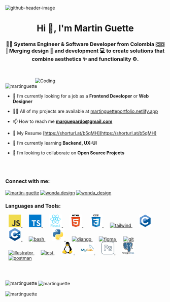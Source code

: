 ![github-header-image](https://github.com/user-attachments/assets/d6f2e64d-0362-478a-9628-4f860d0d1014)


<h1 align="center">Hi 👋, I'm Martin Guette</h1>
<h3 align="center">👨‍💻 Systems Engineer & Software Developer from Colombia 🇨🇴 | Merging design 🎨 and development 💻 to create solutions that combine aesthetics ✨ and functionality ⚙️.</h3>
<br/> <br/> 
<img align="right" alt="Coding" style="margin: 0 10px;" width="400" src="https://mir-s3-cdn-cf.behance.net/project_modules/fs/bbefa799786133.5efa9bf3d1b49.gif"

<p align="left"> <img src="https://komarev.com/ghpvc/?username=martinguette&label=Profile%20views&color=0e75b6&style=flat" alt="martinguette" /> </p>

- 💼 I’m currently looking for a job as a **Frontend Developer** or **Web Designer**
  
- 👨‍💻 All of my projects are available at [martinguetteportfolio.netlify.app](martinguetteportfolio.netlify.app)

- 📫 How to reach me **marguepardo@gmail.com**

- 📄 My Resume [https://shorturl.at/b5qMH](https://shorturl.at/b5qMH)

- 🌱 I’m currently learning **Backend, UX-UI**

- 👯 I’m looking to collaborate on **Open Source Projects**

<br/> <br/> 
<h3 align="left">Connect with me:</h3>
<p align="left">
<a href="https://linkedin.com/in/martin-guette" target="blank"><img align="center" src="https://raw.githubusercontent.com/rahuldkjain/github-profile-readme-generator/master/src/images/icons/Social/linked-in-alt.svg" alt="martin-guette" height="30" width="40" /></a>
<a href="https://instagram.com/wonda.design" target="blank"><img align="center" src="https://raw.githubusercontent.com/rahuldkjain/github-profile-readme-generator/master/src/images/icons/Social/instagram.svg" alt="wonda.design" height="30" width="40" /></a>
<a href="https://www.behance.net/wonda_design" target="blank"><img align="center" src="https://raw.githubusercontent.com/rahuldkjain/github-profile-readme-generator/master/src/images/icons/Social/behance.svg" alt="wonda_design" height="30" width="40" /></a>
</p>

<h3 align="left">Languages and Tools:</h3>
<p align="left">

  <a href="https://developer.mozilla.org/en-US/docs/Web/JavaScript" target="_blank" rel="noreferrer" style="margin: 0 10px;"> 
    <img src="https://raw.githubusercontent.com/devicons/devicon/master/icons/javascript/javascript-original.svg" alt="javascript" width="40" height="40"/> 
  </a> 

  <a href="https://www.typescriptlang.org/" target="_blank" rel="noreferrer" style="margin: 0 10px;"> 
   <img src="https://raw.githubusercontent.com/devicons/devicon/master/icons/typescript/typescript-original.svg" alt="typescript" width="40" height="40"/> 
  </a> 

  <a href="https://reactjs.org/" target="_blank" rel="noreferrer" style="margin: 0 10px;"> 
   <img src="https://raw.githubusercontent.com/devicons/devicon/master/icons/react/react-original-wordmark.svg" alt="react" width="40" height="40"/> 
  </a> 
  
  <a href="https://www.w3.org/html/" target="_blank" rel="noreferrer" style="margin: 0 10px;"> 
    <img src="https://raw.githubusercontent.com/devicons/devicon/master/icons/html5/html5-original-wordmark.svg" alt="html5" width="40" height="40"/> 
  </a> 

  <a href="https://www.w3schools.com/css/" target="_blank" rel="noreferrer" style="margin: 0 10px;"> 
    <img src="https://raw.githubusercontent.com/devicons/devicon/master/icons/css3/css3-original-wordmark.svg" alt="css3" width="40" height="40"/> 
  </a> 

  <a href="https://tailwindcss.com/" target="_blank" rel="noreferrer" style="margin: 0 10px;"> 
    <img src="https://www.vectorlogo.zone/logos/tailwindcss/tailwindcss-icon.svg" alt="tailwind" width="40" height="40"/> 
  </a> 
  
  <a href="https://www.cprogramming.com/" target="_blank" rel="noreferrer" style="margin: 0 10px;"> 
    <img src="https://raw.githubusercontent.com/devicons/devicon/master/icons/c/c-original.svg" alt="c" width="40" height="40"/> 
  </a> 
  <a href="https://www.w3schools.com/cpp/" target="_blank" rel="noreferrer" style="margin: 0 10px;"> 
    <img src="https://raw.githubusercontent.com/devicons/devicon/master/icons/cplusplus/cplusplus-original.svg" alt="cplusplus" width="40" height="40"/> 
  </a> 
  <a href="https://www.gnu.org/software/bash/" target="_blank" rel="noreferrer" style="margin: 0 10px;"> 
    <img src="https://www.vectorlogo.zone/logos/gnu_bash/gnu_bash-icon.svg" alt="bash" width="40" height="40"/> 
  </a> 

  <a href="https://www.python.org" target="_blank" rel="noreferrer" style="margin: 0 10px;"> 
  <img src="https://raw.githubusercontent.com/devicons/devicon/master/icons/python/python-original.svg" alt="python" width="40" height="40"/> 
  </a> 

  <a href="https://www.djangoproject.com/" target="_blank" rel="noreferrer" style="margin: 0 10px;"> 
    <img src="https://cdn.worldvectorlogo.com/logos/django.svg" alt="django" width="40" height="40"/> 
  </a> 
  <a href="https://www.figma.com/" target="_blank" rel="noreferrer" style="margin: 0 10px;"> 
    <img src="https://www.vectorlogo.zone/logos/figma/figma-icon.svg" alt="figma" width="40" height="40"/> 
  </a> 
  <a href="https://git-scm.com/" target="_blank" rel="noreferrer" style="margin: 0 10px;"> 
    <img src="https://www.vectorlogo.zone/logos/git-scm/git-scm-icon.svg" alt="git" width="40" height="40"/> 
  </a> 
  <a href="https://www.adobe.com/in/products/illustrator.html" target="_blank" rel="noreferrer" style="margin: 0 10px;"> 
    <img src="https://www.vectorlogo.zone/logos/adobe_illustrator/adobe_illustrator-icon.svg" alt="illustrator" width="40" height="40"/> 
  </a> 

  <a href="https://jestjs.io" target="_blank" rel="noreferrer" style="margin: 0 10px;"> 
    <img src="https://www.vectorlogo.zone/logos/jestjsio/jestjsio-icon.svg" alt="jest" width="40" height="40"/> 
  </a> 
  <a href="https://www.linux.org/" target="_blank" rel="noreferrer" style="margin: 0 10px;"> 
    <img src="https://raw.githubusercontent.com/devicons/devicon/master/icons/linux/linux-original.svg" alt="linux" width="40" height="40"/> 
  </a> 
  <a href="https://www.mysql.com/" target="_blank" rel="noreferrer" style="margin: 0 10px;"> 
    <img src="https://raw.githubusercontent.com/devicons/devicon/master/icons/mysql/mysql-original-wordmark.svg" alt="mysql" width="40" height="40"/> 
  </a> 
  <a href="https://www.photoshop.com/en" target="_blank" rel="noreferrer" style="margin: 0 10px;"> 
    <img src="https://raw.githubusercontent.com/devicons/devicon/master/icons/photoshop/photoshop-line.svg" alt="photoshop" width="40" height="40"/> 
  </a> 
  <a href="https://www.postgresql.org" target="_blank" rel="noreferrer" style="margin: 0 10px;"> 
    <img src="https://raw.githubusercontent.com/devicons/devicon/master/icons/postgresql/postgresql-original-wordmark.svg" alt="postgresql" width="40" height="40"/> 
  </a> 
  <a href="https://postman.com" target="_blank" rel="noreferrer" style="margin: 0 10px;"> 
    <img src="https://www.vectorlogo.zone/logos/getpostman/getpostman-icon.svg" alt="postman" width="40" height="40"/> 
  </a> 




</p>


<br/> <br/> 

<p><img align="left" src="https://github-readme-stats.vercel.app/api/top-langs?username=martinguette&show_icons=true&theme=dark&locale=en&layout=compact" alt="martinguette" /></p>

<p>&nbsp;<img align="center" src="https://github-readme-stats.vercel.app/api?username=martinguette&show_icons=true&theme=dark&locale=en" alt="martinguette" /></p>

<p><img align="center" src="https://github-readme-streak-stats.herokuapp.com/?user=martinguette&theme=dark" alt="martinguette" /></p>
